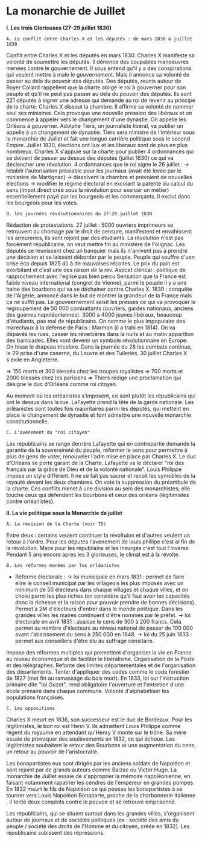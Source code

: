 # La monarchie de Juillet 

**I. Les trois Glorieuses (27-29 juillet 1830)**
	
	A. Le conflit entre Charles X et les députés : de mars 1830 à juillet 1830

Conflit entre Charles X et les députés en mars 1830. Charles X manifeste sa volonté de soumettre les députés. Il dénonce des coupables manoeuvres menées contre le gouvernement. Il sous entend qu'il y a des conspirations qui veulent mettre à male le gouvernement. Mais il annonce sa volonté de passer au dela du pouvoir des députés. 
Des députés, reunis autour de Royer Collard rappellent que la charte oblige le roi à gouverner pour son peuple et qu'il ne peut pas passer au dela du pouvoir des députés. Ils sont 221 députés à signer une adresse qui demande au roi de revenir au principe de la charte. Charles X dissout la chambre. Il affirme sa volonté de nommer seul ses ministres. Cela provoque une nouvelle pression des libéraux et on commence à appeler vers le changement d'une dynastie. On appelle les Orléans à gouverner. Adolphe Tiers, un journaliste libéral, va publier un appelle à un changement de dynastie. Tiers sera ministre de l'intérieur sous la monarchie de Juillet et fait une longue carrière politique sous le second Empire. 
Juillet 1830, élections ont liux et les libéraux sont de plus en plus nombreux. Charles X s'appuie sur la charte pour publier 4 ordonnances qui se doivent de passer au dessus des députés (juillet 1830) ce qui va déclencher une révolution. 
4 ordonnances que le roi signe le 26 juillet : 
-> rétablir l'autorisation préalable pour les journaux (avait été levée par le ministère de Martignac)
-> dissolvent la chambre et prévoient de nouvelles élections
-> modifier le régime électoral en exculant la patente du calcul du sens (impot direct créé sous la révolution pour exercer un métier) essentiellement payé par les bourgeois et les commerçants. Il exclut donc les bourgeois pour les votes. 

	B. les journées révolutionnaires du 27-29 juillet 1830

Rédaction de protestations. 
27 juillet : 
5000 ouvriers imprimeurs se retrouvent au chomage par le droit de censure, manifestent et envahissent les armureries, ils sont rejoint par des étudiants. La révolution n'est pas forcément républicaine, on veut mettre fin au ministère de Folignac. Les députés se reunissent chez un banquier mais ils n'arrivent pas à prendre une décision et se laissent déborder par le peuple. Peuple qui souffre d'uen crise éco depuis 1825 dû à de mauvaises récoltes. Le prix du pain  est exorbitant et c'est une des raison de la rev. 
Aspcet clérical : poiltique de rapprochement avec l'eglise pas bien percu
Sensation que la France est faible niveau international (congret de Vienne), parmi le peuple il y a une haine des bourbons qui va se déchainer contre Charles X. 
1830 : conquête de l'Algérie, annoncé dans le but de montrer la grandeur de la France mais ça ne suffit pas. 
Le gouveernement saisit les presses ce qui va provoquer le regroupement de 50 000 combattants (ouvriers, gardes nationaux, anciens des guerres napoléoniennes). 3000 à 4000 jeunes libéraux, beaucoup d'étudiants, pas mal de républicains. 
On nomme le plus impopulaire des maréchaux à la défense de Paris : Marmon (il a trahi en 1814). On va dépavés les rues, casser les réverbères dans la nuits et au matin apparition des barricades. Elles vont devenir un symbole révolutionnaire en Europe. On hisse le drapeau tricolore. 
Dans la journée du 28 les combats continue, le 29 prise d'une caserne, du Louvre et des Tuileries. 30 juillet Charles X s'exile en Angleterre. 

=> 150 morts et 300 blessés chez les troupes royalistes 
=> 700 morts et 2000 blessés chez les parisiens 
=> Thiers rédige une proclamation qui désigne le duc d'Orléans comme roi citoyen. 

Au moment où les orléanistes s'imposent, ce sont plutôt les républicains qui ont le dessus dans la rue. LaFayette prend la tête de la garde nationale. Les orléanistes sont toutes fois majoritaires parmi les députés, qui mettent en place le changement de dynastie et font admettre une nouvelle monarchie constitutionnelle. 

	C. L'avènement du "roi citoyen"

Les républicains se range derrière Lafayette qui en contrepartie demande la garantie de la souveraineté du peuple, réformer le sens pour permettre à plus de gens de voter, renouveler l'adm mise en place par Charles X. Le duc d'Orléans se porte garant de la Charte. Lafayette va le déclarer "roi des français par la grâce de Dieu et de la volonté nationale". 
Louis Philippe impose un style différent. Il ne se fait pas sacrer et recoit les symobles de la royauté devant les deux chambres. On vote la suppression du préambule de la charte. 
Ces conflits menet à une division au sein des monarchistes; elle touche ceux qui défendent les bourbons et ceux des orléans (légitimistes contre orléanistes). 

**II. La vie politique sous la Monarchie de juillet**

	A. La révision de la Charte (voir TD)

Entre deux : certains veulent continuer la révoltuion et d'autres veulent un retour à l'ordre. Pour les députés l'avenement de louis phillipe c'est al fin de la révolution. Maos pour les républiains et les insurgés c'est tout l'inverse. Pendant 5 ans encore apres les 3 glorieuses, le climat est à la révolte. 

	B. Les réformes menées par les orléanistes

- Réforme électorale : 
-> loi municipale en mars 1831 : permet de faire élire le conseil municipal par les villageois les plus imposés avec un minimum de 50 électeurs dans chaque villages et chaque villes, et on choisi parmi les plus riches (on considère qu'il faut avoir les capacités donc la richesse et la raison pour pouvoir prendre de bonnes décisions). Permet à 2M d'électeurs d'entrer dans le monde politique. Dans les grandes villes les maires continuent d'être nommés par le préfet. 
-> loi électorale en avril 1831 : abaisse le cens de 300 à 200 francs. Cela permet au nombre d'électeurs au niveau national de passer de 100 000 avant l'abaissement du sens à 250 000 en 1848.
-> loi du 25 juin 1833 : permet aux conseillers d'être élu au suffrage censitaire. 

Impose des réformes multiples qui premettent d'organiser la vie en France au niveau économique et de faciliter le libéralisme. Organisation de la Poste et des télégraphes. Refonte des limites départementales et de l'organisation des départements. Tenter d'appliquer des codes comme le code forestier de 1827 (met fin au ramassage du bois mort). En 1833, loi sur l'instruction primaire dite "loi Guzot", rend obligatoire l'ouverture et l'entretien d'une école primaire dans chaque commune. Volonté d'alphabétiser les populations françaises. 

	C. Les oppositions 

Charles X meurt en 1836, son successeur est le duc de Bordeaux. Pour les légitimistes, le bon roi est Henri V. Ils admettent Louis Philippe comme régent du royaume en attendant qu'Henry V monte sur le trône. Sa mère essaie de provoquer des soulèvements en 1832, ce qui échoue. 
Les légitimistes souhaitent le retour des Bourbons et une augmentation du cens, un retour au pouvoir de l'aristocratie. 
 
 Les bonapartistes eux sont dirigés par les anciens soldats de Napoléon et sont rejoint par de grands auteurs comme Balzac ou Victor Hugo. La monarchie de Juillet essaie de s'approprier la mémoire napoléonienne, en faisant notamment rapatrier les cendres de l'empereur en grandes pompes. En 1832 meurt le fils de Napoléon ce qui pousse les bonapartistes à se tourner vers Louis Napoléon Bonaparte, proche de la charbonnerie italienne . Il tente deux complots contre le pouvoir et se retrouve emprisonné. 
 
 Les républicains, qui se situent surtout dans les grandes villes, s'organisent autour de  journaux et de sociétés politiques (ex : société des amis du peuple / société des droits de l'Homme et du citoyen, créée en 1832). Les républicains subissent des répressions. 

